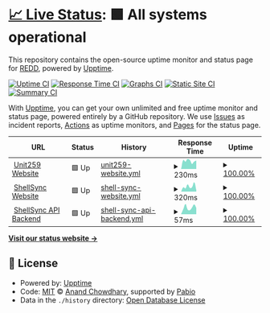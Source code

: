 # [📈 Live Status](https://infosecredd.github.io/monitor): <!--live status--> **🟩 All systems operational**

This repository contains the open-source uptime monitor and status page for [REDD](https://infosecredd.github.io), powered by [Upptime](https://github.com/upptime/upptime).

[![Uptime CI](https://github.com/infosecredd/monitor/workflows/Uptime%20CI/badge.svg)](https://github.com/infosecredd/monitor/actions?query=workflow%3A%22Uptime+CI%22)
[![Response Time CI](https://github.com/infosecredd/monitor/workflows/Response%20Time%20CI/badge.svg)](https://github.com/infosecredd/monitor/actions?query=workflow%3A%22Response+Time+CI%22)
[![Graphs CI](https://github.com/infosecredd/monitor/workflows/Graphs%20CI/badge.svg)](https://github.com/infosecredd/monitor/actions?query=workflow%3A%22Graphs+CI%22)
[![Static Site CI](https://github.com/infosecredd/monitor/workflows/Static%20Site%20CI/badge.svg)](https://github.com/infosecredd/monitor/actions?query=workflow%3A%22Static+Site+CI%22)
[![Summary CI](https://github.com/infosecredd/monitor/workflows/Summary%20CI/badge.svg)](https://github.com/infosecredd/monitor/actions?query=workflow%3A%22Summary+CI%22)

With [Upptime](https://upptime.js.org), you can get your own unlimited and free uptime monitor and status page, powered entirely by a GitHub repository. We use [Issues](https://github.com/infosecredd/monitor/issues) as incident reports, [Actions](https://github.com/infosecredd/monitor/actions) as uptime monitors, and [Pages](https://infosecredd.github.io/monitor) for the status page.

<!--start: status pages-->
<!-- This summary is generated by Upptime (https://github.com/upptime/upptime) -->
<!-- Do not edit this manually, your changes will be overwritten -->
<!-- prettier-ignore -->
| URL | Status | History | Response Time | Uptime |
| --- | ------ | ------- | ------------- | ------ |
| <img alt="" src="https://icons.duckduckgo.com/ip3/unit259.com.ico" height="13"> [Unit259 Website](https://unit259.com) | 🟩 Up | [unit259-website.yml](https://github.com/Unit-259/monitor/commits/HEAD/history/unit259-website.yml) | <details><summary><img alt="Response time graph" src="./graphs/unit259-website/response-time-week.png" height="20"> 230ms</summary><br><a href="https://monitor.unit259.com/history/unit259-website"><img alt="Response time 216" src="https://img.shields.io/endpoint?url=https%3A%2F%2Fraw.githubusercontent.com%2FUnit-259%2Fmonitor%2FHEAD%2Fapi%2Funit259-website%2Fresponse-time.json"></a><br><a href="https://monitor.unit259.com/history/unit259-website"><img alt="24-hour response time 226" src="https://img.shields.io/endpoint?url=https%3A%2F%2Fraw.githubusercontent.com%2FUnit-259%2Fmonitor%2FHEAD%2Fapi%2Funit259-website%2Fresponse-time-day.json"></a><br><a href="https://monitor.unit259.com/history/unit259-website"><img alt="7-day response time 230" src="https://img.shields.io/endpoint?url=https%3A%2F%2Fraw.githubusercontent.com%2FUnit-259%2Fmonitor%2FHEAD%2Fapi%2Funit259-website%2Fresponse-time-week.json"></a><br><a href="https://monitor.unit259.com/history/unit259-website"><img alt="30-day response time 212" src="https://img.shields.io/endpoint?url=https%3A%2F%2Fraw.githubusercontent.com%2FUnit-259%2Fmonitor%2FHEAD%2Fapi%2Funit259-website%2Fresponse-time-month.json"></a><br><a href="https://monitor.unit259.com/history/unit259-website"><img alt="1-year response time 216" src="https://img.shields.io/endpoint?url=https%3A%2F%2Fraw.githubusercontent.com%2FUnit-259%2Fmonitor%2FHEAD%2Fapi%2Funit259-website%2Fresponse-time-year.json"></a></details> | <details><summary><a href="https://monitor.unit259.com/history/unit259-website">100.00%</a></summary><a href="https://monitor.unit259.com/history/unit259-website"><img alt="All-time uptime 100.00%" src="https://img.shields.io/endpoint?url=https%3A%2F%2Fraw.githubusercontent.com%2FUnit-259%2Fmonitor%2FHEAD%2Fapi%2Funit259-website%2Fuptime.json"></a><br><a href="https://monitor.unit259.com/history/unit259-website"><img alt="24-hour uptime 100.00%" src="https://img.shields.io/endpoint?url=https%3A%2F%2Fraw.githubusercontent.com%2FUnit-259%2Fmonitor%2FHEAD%2Fapi%2Funit259-website%2Fuptime-day.json"></a><br><a href="https://monitor.unit259.com/history/unit259-website"><img alt="7-day uptime 100.00%" src="https://img.shields.io/endpoint?url=https%3A%2F%2Fraw.githubusercontent.com%2FUnit-259%2Fmonitor%2FHEAD%2Fapi%2Funit259-website%2Fuptime-week.json"></a><br><a href="https://monitor.unit259.com/history/unit259-website"><img alt="30-day uptime 100.00%" src="https://img.shields.io/endpoint?url=https%3A%2F%2Fraw.githubusercontent.com%2FUnit-259%2Fmonitor%2FHEAD%2Fapi%2Funit259-website%2Fuptime-month.json"></a><br><a href="https://monitor.unit259.com/history/unit259-website"><img alt="1-year uptime 100.00%" src="https://img.shields.io/endpoint?url=https%3A%2F%2Fraw.githubusercontent.com%2FUnit-259%2Fmonitor%2FHEAD%2Fapi%2Funit259-website%2Fuptime-year.json"></a></details>
| <img alt="" src="https://icons.duckduckgo.com/ip3/shellsync.wtf.ico" height="13"> [ShellSync Website](https://shellsync.wtf) | 🟩 Up | [shell-sync-website.yml](https://github.com/Unit-259/monitor/commits/HEAD/history/shell-sync-website.yml) | <details><summary><img alt="Response time graph" src="./graphs/shell-sync-website/response-time-week.png" height="20"> 320ms</summary><br><a href="https://monitor.unit259.com/history/shell-sync-website"><img alt="Response time 304" src="https://img.shields.io/endpoint?url=https%3A%2F%2Fraw.githubusercontent.com%2FUnit-259%2Fmonitor%2FHEAD%2Fapi%2Fshell-sync-website%2Fresponse-time.json"></a><br><a href="https://monitor.unit259.com/history/shell-sync-website"><img alt="24-hour response time 565" src="https://img.shields.io/endpoint?url=https%3A%2F%2Fraw.githubusercontent.com%2FUnit-259%2Fmonitor%2FHEAD%2Fapi%2Fshell-sync-website%2Fresponse-time-day.json"></a><br><a href="https://monitor.unit259.com/history/shell-sync-website"><img alt="7-day response time 320" src="https://img.shields.io/endpoint?url=https%3A%2F%2Fraw.githubusercontent.com%2FUnit-259%2Fmonitor%2FHEAD%2Fapi%2Fshell-sync-website%2Fresponse-time-week.json"></a><br><a href="https://monitor.unit259.com/history/shell-sync-website"><img alt="30-day response time 300" src="https://img.shields.io/endpoint?url=https%3A%2F%2Fraw.githubusercontent.com%2FUnit-259%2Fmonitor%2FHEAD%2Fapi%2Fshell-sync-website%2Fresponse-time-month.json"></a><br><a href="https://monitor.unit259.com/history/shell-sync-website"><img alt="1-year response time 304" src="https://img.shields.io/endpoint?url=https%3A%2F%2Fraw.githubusercontent.com%2FUnit-259%2Fmonitor%2FHEAD%2Fapi%2Fshell-sync-website%2Fresponse-time-year.json"></a></details> | <details><summary><a href="https://monitor.unit259.com/history/shell-sync-website">100.00%</a></summary><a href="https://monitor.unit259.com/history/shell-sync-website"><img alt="All-time uptime 99.97%" src="https://img.shields.io/endpoint?url=https%3A%2F%2Fraw.githubusercontent.com%2FUnit-259%2Fmonitor%2FHEAD%2Fapi%2Fshell-sync-website%2Fuptime.json"></a><br><a href="https://monitor.unit259.com/history/shell-sync-website"><img alt="24-hour uptime 100.00%" src="https://img.shields.io/endpoint?url=https%3A%2F%2Fraw.githubusercontent.com%2FUnit-259%2Fmonitor%2FHEAD%2Fapi%2Fshell-sync-website%2Fuptime-day.json"></a><br><a href="https://monitor.unit259.com/history/shell-sync-website"><img alt="7-day uptime 100.00%" src="https://img.shields.io/endpoint?url=https%3A%2F%2Fraw.githubusercontent.com%2FUnit-259%2Fmonitor%2FHEAD%2Fapi%2Fshell-sync-website%2Fuptime-week.json"></a><br><a href="https://monitor.unit259.com/history/shell-sync-website"><img alt="30-day uptime 99.96%" src="https://img.shields.io/endpoint?url=https%3A%2F%2Fraw.githubusercontent.com%2FUnit-259%2Fmonitor%2FHEAD%2Fapi%2Fshell-sync-website%2Fuptime-month.json"></a><br><a href="https://monitor.unit259.com/history/shell-sync-website"><img alt="1-year uptime 99.97%" src="https://img.shields.io/endpoint?url=https%3A%2F%2Fraw.githubusercontent.com%2FUnit-259%2Fmonitor%2FHEAD%2Fapi%2Fshell-sync-website%2Fuptime-year.json"></a></details>
| <img alt="" src="https://icons.duckduckgo.com/ip3/shellsync.wtf.ico" height="13"> [ShellSync API Backend](https://shellsync.wtf/api1/check_connection) | 🟩 Up | [shell-sync-api-backend.yml](https://github.com/Unit-259/monitor/commits/HEAD/history/shell-sync-api-backend.yml) | <details><summary><img alt="Response time graph" src="./graphs/shell-sync-api-backend/response-time-week.png" height="20"> 57ms</summary><br><a href="https://monitor.unit259.com/history/shell-sync-api-backend"><img alt="Response time 80" src="https://img.shields.io/endpoint?url=https%3A%2F%2Fraw.githubusercontent.com%2FUnit-259%2Fmonitor%2FHEAD%2Fapi%2Fshell-sync-api-backend%2Fresponse-time.json"></a><br><a href="https://monitor.unit259.com/history/shell-sync-api-backend"><img alt="24-hour response time 77" src="https://img.shields.io/endpoint?url=https%3A%2F%2Fraw.githubusercontent.com%2FUnit-259%2Fmonitor%2FHEAD%2Fapi%2Fshell-sync-api-backend%2Fresponse-time-day.json"></a><br><a href="https://monitor.unit259.com/history/shell-sync-api-backend"><img alt="7-day response time 57" src="https://img.shields.io/endpoint?url=https%3A%2F%2Fraw.githubusercontent.com%2FUnit-259%2Fmonitor%2FHEAD%2Fapi%2Fshell-sync-api-backend%2Fresponse-time-week.json"></a><br><a href="https://monitor.unit259.com/history/shell-sync-api-backend"><img alt="30-day response time 56" src="https://img.shields.io/endpoint?url=https%3A%2F%2Fraw.githubusercontent.com%2FUnit-259%2Fmonitor%2FHEAD%2Fapi%2Fshell-sync-api-backend%2Fresponse-time-month.json"></a><br><a href="https://monitor.unit259.com/history/shell-sync-api-backend"><img alt="1-year response time 80" src="https://img.shields.io/endpoint?url=https%3A%2F%2Fraw.githubusercontent.com%2FUnit-259%2Fmonitor%2FHEAD%2Fapi%2Fshell-sync-api-backend%2Fresponse-time-year.json"></a></details> | <details><summary><a href="https://monitor.unit259.com/history/shell-sync-api-backend">100.00%</a></summary><a href="https://monitor.unit259.com/history/shell-sync-api-backend"><img alt="All-time uptime 99.97%" src="https://img.shields.io/endpoint?url=https%3A%2F%2Fraw.githubusercontent.com%2FUnit-259%2Fmonitor%2FHEAD%2Fapi%2Fshell-sync-api-backend%2Fuptime.json"></a><br><a href="https://monitor.unit259.com/history/shell-sync-api-backend"><img alt="24-hour uptime 100.00%" src="https://img.shields.io/endpoint?url=https%3A%2F%2Fraw.githubusercontent.com%2FUnit-259%2Fmonitor%2FHEAD%2Fapi%2Fshell-sync-api-backend%2Fuptime-day.json"></a><br><a href="https://monitor.unit259.com/history/shell-sync-api-backend"><img alt="7-day uptime 100.00%" src="https://img.shields.io/endpoint?url=https%3A%2F%2Fraw.githubusercontent.com%2FUnit-259%2Fmonitor%2FHEAD%2Fapi%2Fshell-sync-api-backend%2Fuptime-week.json"></a><br><a href="https://monitor.unit259.com/history/shell-sync-api-backend"><img alt="30-day uptime 99.96%" src="https://img.shields.io/endpoint?url=https%3A%2F%2Fraw.githubusercontent.com%2FUnit-259%2Fmonitor%2FHEAD%2Fapi%2Fshell-sync-api-backend%2Fuptime-month.json"></a><br><a href="https://monitor.unit259.com/history/shell-sync-api-backend"><img alt="1-year uptime 99.97%" src="https://img.shields.io/endpoint?url=https%3A%2F%2Fraw.githubusercontent.com%2FUnit-259%2Fmonitor%2FHEAD%2Fapi%2Fshell-sync-api-backend%2Fuptime-year.json"></a></details>

<!--end: status pages-->

[**Visit our status website →**](https://infosecredd.github.io/monitor)

## 📄 License

- Powered by: [Upptime](https://github.com/upptime/upptime)
- Code: [MIT](./LICENSE) © [Anand Chowdhary](https://anandchowdhary.com), supported by [Pabio](https://pabio.com)
- Data in the `./history` directory: [Open Database License](https://opendatacommons.org/licenses/odbl/1-0/)
